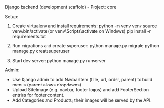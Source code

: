 Django backend (development scaffold) - Project: core

Setup:
1. Create virtualenv and install requirements:
   python -m venv venv
   source venv/bin/activate   (or venv\Scripts\activate on Windows)
   pip install -r requirements.txt

2. Run migrations and create superuser:
   python manage.py migrate
   python manage.py createsuperuser

3. Start dev server:
   python manage.py runserver

Admin:
- Use Django admin to add NavbarItem (title, url, order, parent) to build menus (parent allows dropdowns).
- Upload SiteImage (e.g. navbar, footer logos) and add FooterSection entries for footer content.
- Add Categories and Products; their images will be served by the API.
